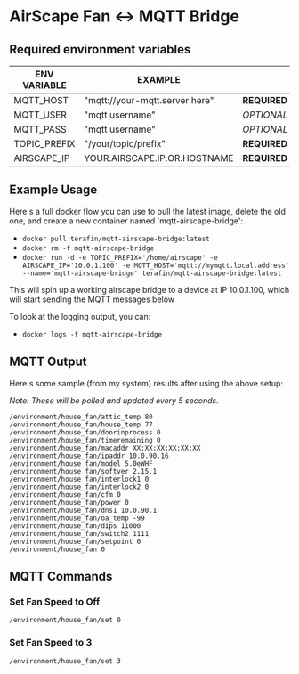 
# AirScape Fan <-> MQTT Bridge

## Required environment variables

| ENV VARIABLE        | EXAMPLE                                              |                 |
|---------------------| -----------------------------------------------------| --------------- |
| MQTT_HOST           | "mqtt://your-mqtt.server.here"                       | **REQUIRED**    |
| MQTT_USER           | "mqtt username"                                      | *OPTIONAL*      |
| MQTT_PASS           | "mqtt username"                                      | *OPTIONAL*      |
| TOPIC_PREFIX        | "/your/topic/prefix"                                 | **REQUIRED**    |
| AIRSCAPE_IP         | YOUR.AIRSCAPE.IP.OR.HOSTNAME                         | **REQUIRED**    |

## Example Usage

Here's a full docker flow you can use to pull the latest image, delete the old one, and create a new container named 'mqtt-airscape-bridge':

* `docker pull terafin/mqtt-airscape-bridge:latest`
* `docker rm -f mqtt-airscape-bridge`
* `docker run -d -e TOPIC_PREFIX='/home/airscape' -e AIRSCAPE_IP='10.0.1.100' -e MQTT_HOST='mqtt://mymqtt.local.address' --name='mqtt-airscape-bridge' terafin/mqtt-airscape-bridge:latest`


This will spin up a working airscape bridge to a device at IP 10.0.1.100, which will start sending the MQTT messages below

To look at the logging output, you can:

* `docker logs -f mqtt-airscape-bridge`

## MQTT Output

Here's some sample (from my system) results after using the above setup:

*Note: These will be polled and updated every 5 seconds.*

    /environment/house_fan/attic_temp 80
    /environment/house_fan/house_temp 77
    /environment/house_fan/doorinprocess 0
    /environment/house_fan/timeremaining 0
    /environment/house_fan/macaddr XX:XX:XX:XX:XX:XX
    /environment/house_fan/ipaddr 10.0.90.16
    /environment/house_fan/model 5.0eWHF
    /environment/house_fan/softver 2.15.1
    /environment/house_fan/interlock1 0
    /environment/house_fan/interlock2 0
    /environment/house_fan/cfm 0
    /environment/house_fan/power 0
    /environment/house_fan/dns1 10.0.90.1
    /environment/house_fan/oa_temp -99
    /environment/house_fan/dips 11000
    /environment/house_fan/switch2 1111
    /environment/house_fan/setpoint 0
    /environment/house_fan 0

## MQTT Commands

### Set Fan Speed to Off

    /environment/house_fan/set 0

### Set Fan Speed to 3

    /environment/house_fan/set 3
